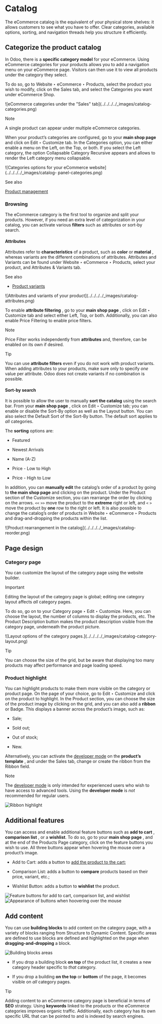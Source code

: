# Catalog

The eCommerce catalog is the equivalent of your physical store shelves: it
allows customers to see what you have to offer. Clear categories, available
options, sorting, and navigation threads help you structure it efficiently.

## Categorize the product catalog

In Odoo, there is a **specific category model** for your eCommerce. Using
eCommerce categories for your products allows you to add a navigation menu on
your eCommerce page. Visitors can then use it to view all products under the
category they select.

To do so, go to Website ‣ eCommerce ‣ Products, select the product you wish to
modify, click on the Sales tab, and select the Categories you want under
eCommerce Shop.

![eCommerce categories under the "Sales" tab](../../../../_images/catalog-
categories.png)

Note

A single product can appear under multiple eCommerce categories.

When your product’s categories are configured, go to your **main shop page**
and click on Edit ‣ Customize tab. In the Categories option, you can either
enable a menu on the Left, on the Top, or both. If you select the Left
category, the option Collapsable Category Recursive appears and allows to
render the Left category menu collapsable.

![Categories options for your eCommerce website](../../../../_images/catalog-
panel-categories.png)

See also

[Product management](products.html)

### Browsing

The eCommerce category is the first tool to organize and split your products.
However, if you need an extra level of categorization in your catalog, you can
activate various **filters** such as attributes or sort-by search.

#### Attributes

Attributes refer to **characteristics** of a product, such as **color** or
**material** , whereas variants are the different combinations of attributes.
Attributes and Variants can be found under Website ‣ eCommerce ‣ Products,
select your product, and Attributes & Variants tab.

See also

  * [Product variants](../../../sales/sales/products_prices/products/variants.html)

![Attributes and variants of your product](../../../../_images/catalog-
attributes.png)

To enable **attribute filtering** , go to your **main shop page** , click on
Edit ‣ Customize tab and select either Left, Top, or both. Additionally, you
can also enable Price Filtering to enable price filters.

Note

Price Filter works independently from **attributes** and, therefore, can be
enabled on its own if desired.

Tip

You can use **attribute filters** even if you do not work with product
variants. When adding attributes to your products, make sure only to specify
_one_ value per attribute. Odoo does not create variants if no combination is
possible.

#### Sort-by search

It is possible to allow the user to manually **sort the catalog** using the
search bar. From your **main shop page** , click on Edit ‣ Customize tab; you
can enable or disable the Sort-By option as well as the Layout button. You can
also select the Default Sort of the Sort-By button. The default sort applies
to _all_ categories.

The **sorting** options are:

  * Featured

  * Newest Arrivals

  * Name (A-Z)

  * Price - Low to High

  * Price - High to Low

In addition, you can **manually edit** the catalog’s order of a product by
going to **the main shop page** and clicking on the product. Under the Product
section of the Customize section, you can rearrange the order by clicking on
the arrows. `<<` `>>` move the product to the **extreme** right or left, and
`<` `>` move the product by **one** row to the right or left. It is also
possible to change the catalog’s order of products in Website ‣ eCommerce ‣
Products and drag-and-dropping the products within the list.

![Product rearrangement in the catalog](../../../../_images/catalog-
reorder.png)

## Page design

### Category page

You can customize the layout of the category page using the website builder.

Important

Editing the layout of the category page is global; editing one category layout
affects _all_ category pages.

To do so, go on to your Category page ‣ Edit ‣ Customize. Here, you can choose
the layout, the number of columns to display the products, etc. The Product
Description button makes the product description visible from the category
page, underneath the product picture.

![Layout options of the category pages.](../../../../_images/catalog-category-
layout.png)

Tip

You can choose the size of the grid, but be aware that displaying too many
products may affect performance and page loading speed.

### Product highlight

You can highlight products to make them more visible on the category or
product page. On the page of your choice, go to Edit ‣ Customize and click on
the product to highlight. In the Product section, you can choose the size of
the product image by clicking on the grid, and you can also add a **ribbon**
or Badge. This displays a banner across the product’s image, such as:

  * Sale;

  * Sold out;

  * Out of stock;

  * New.

Alternatively, you can activate the [developer
mode](../../../general/developer_mode.html) on the **product’s template** ,
and under the Sales tab, change or create the ribbon from the Ribbon field.

Note

The [developer mode](../../../general/developer_mode.html) is only intended
for experienced users who wish to have access to advanced tools. Using the
**developer mode** is _not_ recommended for regular users.

![Ribbon highlight](../../../../_images/catalog-product-highlight.png)

## Additional features

You can access and enable additional feature buttons such as **add to cart** ,
**comparison list** , or a **wishlist**. To do so, go to your **main shop
page** , and at the end of the Products Page category, click on the feature
buttons you wish to use. All three buttons appear when hovering the mouse over
a product’s image.

  * Add to Cart: adds a button to [add the product to the cart](../checkout_payment_shipping/cart.html);

  * Comparison List: adds a button to **compare** products based on their price, variant, etc.;

  * Wishlist Button: adds a button to **wishlist** the product.

![Feature buttons for add to cart, comparison list, and
wishlist](../../../../_images/catalog-buttons.png) ![Appearance of buttons
when hoovering over the mouse](../../../../_images/catalog-features.png)

## Add content

You can use **building blocks** to add content on the category page, with a
variety of blocks ranging from Structure to Dynamic Content. Specific areas
are defined to use blocks are defined and highlighted on the page when
**dragging-and-dropping** a block.

![Building blocks areas](../../../../_images/catalog-content.png)

  * If you drop a building block **on top** of the product list, it creates a new category header specific to _that_ category.

  * If you drop a building **on the top** or **bottom** of the page, it becomes visible on _all_ category pages.

Tip

Adding content to an eCommerce category page is beneficial in terms of **SEO**
strategy. Using **keywords** linked to the products or the eCommerce
categories improves organic traffic. Additionally, each category has its own
specific URL that can be pointed to and is indexed by search engines.


